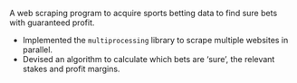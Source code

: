 A web scraping program to acquire sports betting data to find sure bets with
guaranteed profit.
- Implemented the `multiprocessing` library to scrape multiple websites in
  parallel.
- Devised an algorithm to calculate which bets are ‘sure’, the relevant stakes
  and profit margins.